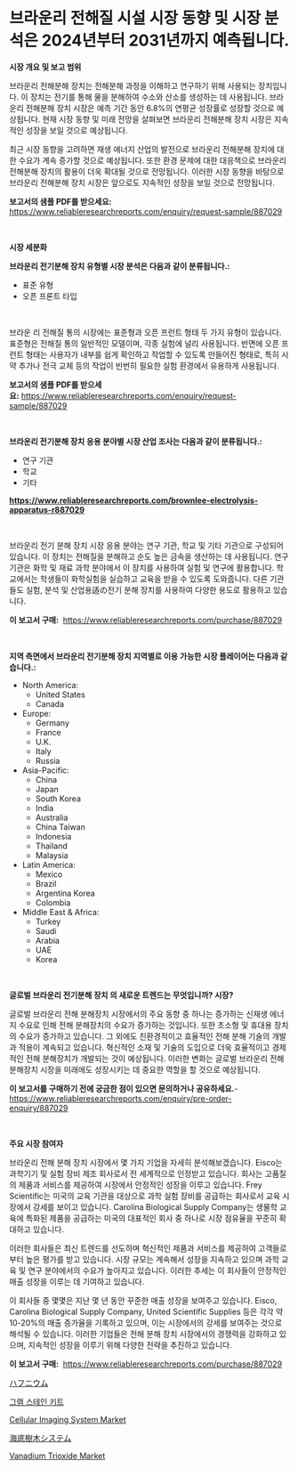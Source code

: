 <p><h1>브라운리 전해질 시설 시장 동향 및 시장 분석은 2024년부터 2031년까지 예측됩니다.</h1></p><p><strong>시장 개요 및 보고 범위</strong></p>
<p><p>브라운리 전해분해 장치는 전해분해 과정을 이해하고 연구하기 위해 사용되는 장치입니다. 이 장치는 전기를 통해 물을 분해하여 수소와 산소를 생성하는 데 사용됩니다. 브라운리 전해분해 장치 시장은 예측 기간 동안 6.8%의 연평균 성장률로 성장할 것으로 예상됩니다. 현재 시장 동향 및 미래 전망을 살펴보면 브라운리 전해분해 장치 시장은 지속적인 성장을 보일 것으로 예상됩니다. </p><p>최근 시장 동향을 고려하면 재생 에너지 산업의 발전으로 브라운리 전해분해 장치에 대한 수요가 계속 증가할 것으로 예상됩니다. 또한 환경 문제에 대한 대응책으로 브라운리 전해분해 장치의 활용이 더욱 확대될 것으로 전망됩니다. 이러한 시장 동향을 바탕으로 브라운리 전해분해 장치 시장은 앞으로도 지속적인 성장을 보일 것으로 전망됩니다.</p></p>
<p><strong>보고서의 샘플 PDF를 받으세요:</strong> <a href="https://www.reliableresearchreports.com/enquiry/request-sample/887029">https://www.reliableresearchreports.com/enquiry/request-sample/887029</a></p>
<p>&nbsp;</p>
<p><strong>시장 세분화</strong></p>
<p><strong>브라운리 전기분해 장치 유형별 시장 분석은 다음과 같이 분류됩니다.:</strong></p>
<p><ul><li>표준 유형</li><li>오픈 프론트 타입</li></ul></p>
<p>&nbsp;</p>
<p><p>브라운 리 전해질 통의 시장에는 표준형과 오픈 프런트 형태 두 가지 유형이 있습니다. 표준형은 전해질 통의 일반적인 모델이며, 각종 실험에 널리 사용됩니다. 반면에 오픈 프런트 형태는 사용자가 내부를 쉽게 확인하고 작업할 수 있도록 만들어진 형태로, 특히 시약 추가나 전극 교체 등의 작업이 빈번히 필요한 실험 환경에서 유용하게 사용됩니다.</p></p>
<p><strong>보고서의 샘플 PDF를 받으세요:</strong>&nbsp;<a href="https://www.reliableresearchreports.com/enquiry/request-sample/887029">https://www.reliableresearchreports.com/enquiry/request-sample/887029</a></p>
<p>&nbsp;</p>
<p><strong> 브라운리 전기분해 장치 응용 분야별 시장 산업 조사는 다음과 같이 분류됩니다.:</strong></p>
<p><ul><li>연구 기관</li><li>학교</li><li>기타</li></ul></p>
<p><strong><a href="https://www.reliableresearchreports.com/brownlee-electrolysis-apparatus-r887029">https://www.reliableresearchreports.com/brownlee-electrolysis-apparatus-r887029</a></strong></p>
<p>&nbsp;</p>
<p><p>브라운리 전기 분해 장치 시장 응용 분야는 연구 기관, 학교 및 기타 기관으로 구성되어 있습니다. 이 장치는 전해질을 분해하고 순도 높은 금속을 생산하는 데 사용됩니다. 연구 기관은 화학 및 재료 과학 분야에서 이 장치를 사용하여 실험 및 연구에 활용합니다. 학교에서는 학생들이 화학실험을 실습하고 교육을 받을 수 있도록 도와줍니다. 다른 기관들도 실험, 분석 및 산업용适の전기 분해 장치를 사용하여 다양한 용도로 활용하고 있습니다.</p></p>
<p><strong>이 보고서 구매:</strong>&nbsp; <a href="https://www.reliableresearchreports.com/purchase/887029">https://www.reliableresearchreports.com/purchase/887029</a></p>
<p>&nbsp;</p>
<p><strong>지역 측면에서 브라운리 전기분해 장치 지역별로 이용 가능한 시장 플레이어는 다음과 같습니다.:</strong></p>
<p><ul>
    <li>
        North America:
        <ul>
            <li>United States</li>
            <li>Canada</li>
        </ul>
    </li>
    <li>
        Europe:
        <ul>
            <li>Germany</li>
            <li>France</li>
            <li>U.K.</li>
            <li>Italy</li>
            <li>Russia</li>
        </ul>
    </li>
    <li>
        Asia-Pacific:
        <ul>
            <li>China</li>
            <li>Japan</li>
            <li>South Korea</li>
            <li>India</li>
            <li>Australia</li>
            <li>China Taiwan</li>
            <li>Indonesia</li>
            <li>Thailand</li>
            <li>Malaysia</li>
        </ul>
    </li>
    <li>
        Latin America:
        <ul>
            <li>Mexico</li>
            <li>Brazil</li>
            <li>Argentina Korea</li>
            <li>Colombia</li>
        </ul>
    </li>
    <li>
        Middle East & Africa:
        <ul>
            <li>Turkey</li>
            <li>Saudi</li>
            <li>Arabia</li>
            <li>UAE</li>
            <li>Korea</li>
        </ul>
    </li>
    </ul></p>
<p>&nbsp;</p>
<p><strong>글로벌 브라운리 전기분해 장치 의 새로운 트렌드는 무엇입니까? 시장?</strong></p>
<p><p>글로벌 브라운리 전해 분해장치 시장에서의 주요 동향 중 하나는 증가하는 신재생 에너지 수요로 인해 전해 분해장치의 수요가 증가하는 것입니다. 또한 초소형 및 휴대용 장치의 수요가 증가하고 있습니다. 그 외에도 친환경적이고 효율적인 전해 분해 기술의 개발과 적용이 계속되고 있습니다. 혁신적인 소재 및 기술의 도입으로 더욱 효율적이고 경제적인 전해 분해장치가 개발되는 것이 예상됩니다. 이러한 변화는 글로벌 브라운리 전해 분해장치 시장을 미래에도 성장시키는 데 중요한 역할을 할 것으로 예상됩니다.</p></p>
<p><strong>이 보고서를 구매하기 전에 궁금한 점이 있으면 문의하거나 공유하세요.</strong>- <a href="https://www.reliableresearchreports.com/enquiry/pre-order-enquiry/887029">https://www.reliableresearchreports.com/enquiry/pre-order-enquiry/887029</a></p>
<p>&nbsp;</p>
<p><strong>주요 시장 참여자</strong></p>
<p><p>브라운리 전해 분해 장치 시장에서 몇 가지 기업을 자세히 분석해보겠습니다. Eisco는 과학기기 및 실험 장비 제조 회사로서 전 세계적으로 인정받고 있습니다. 회사는 고품질의 제품과 서비스를 제공하여 시장에서 안정적인 성장을 이루고 있습니다. Frey Scientific는 미국의 교육 기관을 대상으로 과학 실험 장비를 공급하는 회사로서 교육 시장에서 강세를 보이고 있습니다. Carolina Biological Supply Company는 생물학 교육에 특화된 제품을 공급하는 미국의 대표적인 회사 중 하나로 시장 점유율을 꾸준히 확대하고 있습니다.</p><p>이러한 회사들은 최신 트렌드를 선도하며 혁신적인 제품과 서비스를 제공하여 고객들로부터 높은 평가를 받고 있습니다. 시장 규모는 계속해서 성장을 지속하고 있으며 과학 교육 및 연구 분야에서의 수요가 높아지고 있습니다. 이러한 추세는 이 회사들이 안정적인 매출 성장을 이루는 데 기여하고 있습니다.</p><p>이 회사들 중 몇몇은 지난 몇 년 동안 꾸준한 매출 성장을 보여주고 있습니다. Eisco, Carolina Biological Supply Company, United Scientific Supplies 등은 각각 약 10-20%의 매출 증가율을 기록하고 있으며, 이는 시장에서의 강세를 보여주는 것으로 해석될 수 있습니다. 이러한 기업들은 전해 분해 장치 시장에서의 경쟁력을 강화하고 있으며, 지속적인 성장을 이루기 위해 다양한 전략을 추진하고 있습니다.</p></p>
<p><strong>이 보고서 구매:</strong>&nbsp;&nbsp;<a href="https://www.reliableresearchreports.com/purchase/887029">https://www.reliableresearchreports.com/purchase/887029</a></p>
<p><p><a href="https://medium.com/@gordonjast2023/%E3%83%8F%E3%83%95%E3%83%8B%E3%82%A6%E3%83%A0%E5%B8%82%E5%A0%B4%E3%81%AE%E5%88%86%E6%9E%90-%E3%82%B0%E3%83%AD%E3%83%BC%E3%83%90%E3%83%AB%E7%94%A3%E6%A5%AD%E3%81%AE%E5%B1%95%E6%9C%9B%E3%81%A8%E4%BA%88%E6%B8%AC-2024%E5%B9%B4%E3%81%8B%E3%82%892031%E5%B9%B4%E3%81%BE%E3%81%A7-a3a62d7152ce">ハフニウム</a></p><p><a href="https://github.com/mpodehpw07370073/Market-Research-Report-List-1/blob/main/316797419941.md">그램 스테인 키트</a></p><p><a href="https://view.publitas.com/reportprime-1/cellular-imaging-system-market-research-report-unlocks-analysis-on-the-market-financial-status-market-size-and-market-revenue-upto-2031/">Cellular Imaging System Market</a></p><p><a href="https://github.com/moulafa/Market-Research-Report-List-1/blob/main/605528921621.md">海底樹木システム</a></p><p><a href="https://issuu.com/reportprime-2/docs/vanadium-trioxide-market-size-2030.pptx">Vanadium Trioxide Market</a></p></p>